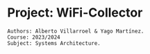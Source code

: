# Project: WiFi-Collector
    Authors: Alberto Villarroel & Yago Martínez.
    Course: 2023/2024 
    Subject: Systems Architecture.

